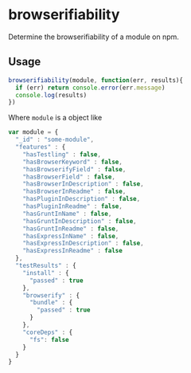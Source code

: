 browserifiability
=================

Determine the browserifiability of a module on npm.

## Usage

```js
browserifiability(module, function(err, results){
  if (err) return console.error(err.message)
  console.log(results)
})
```

Where `module` is a object like

```js
var module = {
  "_id" : "some-module",
  "features" : {
    "hasTestling" : false,
    "hasBrowserKeyword" : false,
    "hasBrowserifyField" : false,
    "hasBrowserField" : false,
    "hasBrowserInDescription" : false,
    "hasBrowserInReadme" : false,
    "hasPluginInDescription" : false,
    "hasPluginInReadme" : false,
    "hasGruntInName" : false,
    "hasGruntInDescription" : false,
    "hasGruntInReadme" : false,
    "hasExpressInName" : false,
    "hasExpressInDescription" : false,
    "hasExpressInReadme" : false
  },
  "testResults" : {
    "install" : {
      "passed" : true
    },
    "browserify" : {
      "bundle" : {
        "passed" : true
      }
    },
    "coreDeps" : {
      "fs": false
    }
  }
}
```